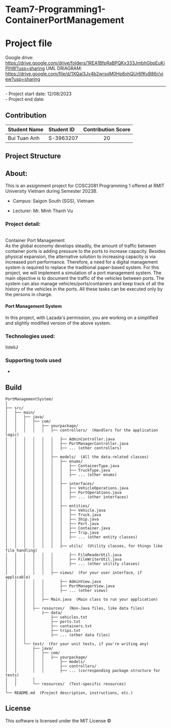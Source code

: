 # Team7-Programming1-ContainerPortManagement

# Project file
Google drive: https://drive.google.com/drive/folders/1REA1BfpRaBPQKx333JmbhGbpEuKiPIhW?usp=sharing
UML DRIAGRAM: https://drive.google.com/file/d/1XQal3Jv4b2wrsqM0Hp8xhQUr6fKyB86r/view?usp=sharing
<br />
<hr>
- Project start date: 12/08/2023
<br />
- Project end date: 

## Contribution

| Student Name      | Student ID | Contribution Score |
| :---------------- | :--------- | :----------------: |
| Bui Tuan Anh      | S-3963207  |         20         |


## Project Structure






## About:
This is an assignment project for COSC2081 Programming 1 offered at RMIT University Vietnam during Semester 2023B.

- Campus: Saigon South (SGS), Vietnam

- Lecturer: Mr. Minh Thanh Vu

### Project detail: 
</br>
Container Port Management
</br>
As the global economy develops steadily, the amount of traffic between container ports is adding
pressure to the ports to increase capacity. Besides physical expansion, the alternative solution to
increasing capacity is via increased port performance. Therefore, a need for a digital management
system is required to replace the traditional paper-based system.
For this project, we will implement a simulation of a port management system. The main objective
is to document the traffic of the vehicles between ports. The system can also manage
vehicles/ports/containers and keep track of all the history of the vehicles in the ports. All these
tasks can be executed only by the persons in charge.

#### Port Management System

In this project, with Lazada's permission, you are working on a simplified and slightly modified version of the above system.

### Technologies used:

InteliJ

### Supporting tools used

- 


## Build


```
PortManagementSystem/
│
├── src/
│   ├── main/
│   │   ├── java/
│   │   │   ├── com/
│   │   │   │   ├── yourpackage/
│   │   │   │   │   ├── controllers/  (Handlers for the application logic)
│   │   │   │   │   │   ├── AdminController.java
│   │   │   │   │   │   ├── PortManagerController.java
│   │   │   │   │   │   ├── ... (other controllers)
│   │   │   │   │   │
│   │   │   │   │   ├── models/  (All the data-related classes)
│   │   │   │   │   │   ├── enums/
│   │   │   │   │   │   │   ├── ContainerType.java
│   │   │   │   │   │   │   ├── TruckType.java
│   │   │   │   │   │   │   ├── ... (other enums)
│   │   │   │   │   │   │
│   │   │   │   │   │   ├── interfaces/
│   │   │   │   │   │   │   ├── VehicleOperations.java
│   │   │   │   │   │   │   ├── PortOperations.java
│   │   │   │   │   │   │   ├── ... (other interfaces)
│   │   │   │   │   │   │
│   │   │   │   │   │   ├── entities/
│   │   │   │   │   │   │   ├── Vehicle.java
│   │   │   │   │   │   │   ├── Truck.java
│   │   │   │   │   │   │   ├── Ship.java
│   │   │   │   │   │   │   ├── Port.java
│   │   │   │   │   │   │   ├── Container.java
│   │   │   │   │   │   │   ├── Trip.java
│   │   │   │   │   │   │   ├── ... (other entity classes)
│   │   │   │   │   │   │
│   │   │   │   │   │   ├── utils/  (Utility classes, for things like file handling)
│   │   │   │   │   │       ├── FileReaderUtil.java
│   │   │   │   │   │       ├── FileWriterUtil.java
│   │   │   │   │   │       ├── ... (other utility classes)
│   │   │   │   │   │
│   │   │   │   │   ├── views/  (For your user interface, if applicable)
│   │   │   │   │       ├── AdminView.java
│   │   │   │   │       ├── PortManagerView.java
│   │   │   │   │       ├── ... (other views)
│   │   │   │   │
│   │   │   │   ├── Main.java  (Main class to run your application)
│   │   │   │
│   │   │   ├── resources/  (Non-Java files, like data files)
│   │   │       ├── data/
│   │   │           ├── vehicles.txt
│   │   │           ├── ports.txt
│   │   │           ├── containers.txt
│   │   │           ├── trips.txt
│   │   │           ├── ... (other data files)
│   │   │
│   │   └── test/  (For your unit tests, if you're writing any)
│   │       ├── java/
│   │       │   ├── com/
│   │       │   │   ├── yourpackage/
│   │       │   │       ├── models/
│   │       │   │       ├── controllers/
│   │       │   │       ├── ... (corresponding package structure for tests)
│   │       │
│   │       └── resources/  (Test-specific resources)
│
└── README.md  (Project description, instructions, etc.)

```
## License

This software is licensed under the MIT License ©

